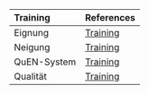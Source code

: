 | Training | References |
|:-----|:----------|
| Eignung | [Training](https://lolindhir.github.io/PnP/rules/downtime/training) |
| Neigung | [Training](https://lolindhir.github.io/PnP/rules/downtime/training) |
| QuEN-System | [Training](https://lolindhir.github.io/PnP/rules/downtime/training) |
| Qualität | [Training](https://lolindhir.github.io/PnP/rules/downtime/training) |
